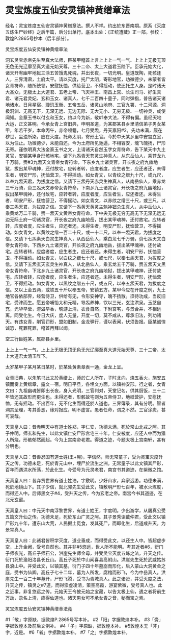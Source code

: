 # 灵宝炼度五仙安灵镇神黄缯章法

经名：灵宝炼度五仙安灵镇神黄缯章法。撰人不祥。约出於东晋南期。原系《灭度五炼生尸妙经》之后半篇，后分出单行。底本出处：《正统遭藏》正一部。参校：敦煌P.2865号抄本（后半部分）。

灵宝炼度五仙安灵镇神黄缯章法

洞玄灵宝赤帝先生至真大法师，臣某甲稽首上言上上上一气一气、上上上无极无顶无色无光辽廓至真大道元始天尊，三十二帝、太上大道君玉陛下。臣承元始大化，诸天开宥幽牢地狱三涂五苦饿鬼死魂，并出长夜，一切光明。皇道既陶，死骸还人，三界清肃，土府太平。请以灭度，托尸太阴，寄形地官，功微德少，未蒙者皆女青符命，随所统领，安慰抚恤，供给营卫，不得摇动，使还托生人身。是时诸天大圣众，无极太上大道君、五老上帝、飞天神王、南昌上宫、长生司马、好生真君、诸元君灵妃、玄和玉女、诸真人、七千二百四十童子，同时弹指，普告诸天诸地诸水、日月星宿、璇玑玉衡、五帝五岳、诸灵山地府、三官九署、十二河源、洞极洞渊、无高无下，无深无远、无边无际、无大无小、无穷无极、一切神灵，咸使闻知。金篆玉书以付玄和玉女，约以今为新，敬#1奉大法，不得有偏。虽经天地大运，正文甚明。今承女青上宫旧典，申明圣道，为某郡某县乡里清信弟子男女某甲，年若干岁，本命丙午，赤帝领籍，七月受炁，丹天禀阳#2，先功未满，履在秽世，尘浊所染，应在灭度。托命太阴，寄形土官。今於中天某乡里中安宫立室，以为住止。功微德少，未能自还。今为土府所见驰逼，不相容安，魂飞魄扬，尸形无寄。谨依明真大法金篆玉书之文，上请诸天自然玉字女青符命，告下某天中九土灵官，安镇某甲身形骸地宅，请下九炁青天苍灵生神真人，从东岳仙人，乘苍龙九千万骑，赍#3九炁天文青帝女青符命，下东乡九土诸灵官，开长夜之府九幽地狱，拔出某甲魂神，还付故宅，应转者转，应度者度，应生者生，应还者还，未得生者，明安尸形，抚恤营卫，不得摇动。如女青文，以青纹之缯九十尺，或九尺，以奉九炁天君，为拔度之信。又请下三炁丹天赤灵生神真人，从南岳仙人，乘赤龙三千万骑，赍三炁天文赤帝女青符命，下南乡九土诸灵官，开长夜之府九幽地狱，拔出某甲魂神，还付故宅，应转者转，应度者度，应生者生，应还者还。未得生者，明安尸形，抚恤营卫，不得摇动。如女青文，以赤纹之缯三十尺，或三尺，以奉三炁天君，为拔度之信。又请下一炁黄天黄灵主魁神钮总生真人，从中岳仙人，乘黄龙万二千骑，赍一炁天文黄帝女青符命，下中央无极无穷无高无下无深无远无边无际土府一切诸灵官，开长夜之府九幽地岳，拔出某甲魂神，还付故宅。应转者转，应度者度，应生者生，应还者还。未得生者，明安尸形，抚恤营卫，不得摇动。如女青文，以黄纹之缯一百二十尺，或一十二尺，以奉一炁天君，为拔度之信。又请下七炁素天白灵生神真人，从西岳仙人，乘白龙七千万骑，赍七炁天文白帝女青符命，下西乡九土诸灵官，开长夜之府九幽地岳，拔出某甲魂神，还付故宅。应转者转，应度者度，应生者生，应还者还。未得生者，明安尸形，抚恤营卫，不得摇动。如女青文，以白纹之缯七十尺，或七尺，以奉七炁天君，为拔度之信。又请下五炁玄天玄灵生神真人，从北岳仙人，乘玄龙五千万骑，赍五炁天文黑帝女青符命，下北乡九土诸灵官，开长夜之府九幽地狱，拔出某甲魂神，还付故宅。应转者转，应度者度，应生者生，应还者还。未得生者，明安尸形，抚恤营卫，不得摇动。如女青文，以黑纹之缯五十尺，或五尺，以奉五炁天君，为拔度之信。又以上金五两，或铁五十斤以奉五帝，安镇五方。某甲今应在开度之例，九土地官各依部界，经营侍卫，供给有无，令形安神守，魄不扬散。须待功成，当反旧宅，受津而生。愿五帝哺饴太和元精，导炁养神，饮以三光，玄注洪泉。玉芝自充，光华早莹，澧溢早香，魂游上清，衣食自然，下附宫宅，与景合并，不相远离。同受化生。今日大庆，度人无量，开度一切，莫不咸从，尊承旧法，列功诸天。有违女青，削官罚形，盟如旧制，金龙驿行，谨以表闻，伏须告报。臣某诚惶诚恐，死罪死罪，稽首再拜以闻。

空三行臣姓某，属郡县乡里。

上上上一气一气，上上上无极无顶无色无光辽廓至真大道元始天尊、三十二帝、太上大道君太清玉陛下。

太岁某甲子某月某日某时，於某处黄素章表一通，金龙上呈。

女青旧典，以朱笔书此文於黄缯上，师於亡人所在，子时北向，烧五香火，施安五镇而奏上黄缯章，露文一宿。明日平旦，各埋文方面，以镇神安形。行之者，女青文曰：九祖幽魂皆即出长夜，身入光明，三官判对，天堂记名，供其厨饭，三十二年皆还其故形而更生也。未得还者，形骸故宅则为五帝侍卫，地祇营护，安慰抚恤，无有摇动。不出百年，无不化生而得还於人道也。三界簿录，其有分明。智者洞其至理，考其善恶，缘对报应，明不虚言。愚者任命，谓之不然。三官涂炭，甚可哀哉。

天真皇人曰：昔赤明天中有道士姓郑，字仁安，功德未满，死於常山北戎之阿。其子仲明，师玄和先生，以此文镇仁安尸形宫宅三十年。仁安被度，应还人中而为猎人所烧，形骸郁然而起。今为上宫南帝老君。得道之迹，今题太极上宫南轩，甚有分明也。

天真皇人曰：昔善忍国有道士姓(王+晃)，字信然，师无常童子，受为灵宝灭度升天之传。功德未足，死於青元山中，埋尸於流生之洲。无常童子以此文镇其尸形，百年而遇洪水所荡，於此化生。今受号为元灵老君，南宫书其道迹，在紫微之馆。

天真皇人曰：昔弃贤世界有道士姓浩，字敷明。少好山水，弃家远游。功德未满，死於地镜山下。其子少信，就北郭先生受此文，镇敷明尸形七百年，被水火炼度，而得还人中。后师黑文子#4，受升天之传，今为玄老之帝。南宫今书其道迹，在北元玄窗。

天真皇人曰：中元天中南浮黎世界，有道士姓王，字度明。少出游学，从屠真公受五篇文升仙之传。功德未足，死於东山广灵之阿。其子景秀诣戴仲君，受此文以镇尸形九十年，遭东山大荒，人民掘土觅食，发其死尸，而即化生，后道成升天，为景霄真人。

天真皇人曰：此诸君皆积学灭度，道业垂成，而得受此文，以还生人中。皆超虚步空，上升金阙，受号自然也。其并非#5悠远，世人所不能明。考其近者#6，衍门子师夜光，高丘子师石公，洪崖先生师金母，并受灵宝灭度五炼之法，升天之传。衍门死於渔阳洛县长丘山。高丘子死於中山闻喜县高附山。洪崖先生死於武威姑苏县浪山中。并受此文，以镇其墓，衍门子四十年墓崩而形化，后入蒙山大洞黄金之庭，受书为仙卿。高丘子七十二年，墓为人所发，腐棺而形飞，今为中岳真人。洪崖先生一百二十年墓开，尸形飞腾，受书为青城真人。此之诸贤，并受灭度之法，升天之传，镇灵之#7道，而得崇虚凌清，策空高霞，游宴紫微，受号真人也。此之近事，非复悠远之传。元始天王令披元始之宝藏，以告太极上仙，遇之者将前生万劫，录名上清，应得仙道也。诸天男女可不承女青之音，秘而宝之焉。

灵宝炼度五仙安灵镇神黄缯章法竟

#1「敬」字原缺，据敦煌P.2865号写本补。
#2「阳」字据敦煌本补。
#3「赍」字据敦煌本及前后文例补。
#4「子」字原缺，据敦煌本补。
#5敦煌本无「非」字，近是。
#6「者」字据敦煌本补。
#7「之」字据敦煌本补。
